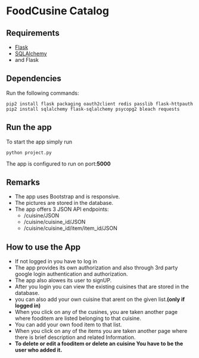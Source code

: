 # FoodCusine Catalog #

## Requirements ##

- [Flask](http://flask.pocoo.org)
- [SQLAlchemy](http://www.sqlalchemy.org)
- and Flask

## Dependencies ##
Run the following commands:

    pip2 install flask packaging oauth2client redis passlib flask-httpauth
    pip2 install sqlalchemy flask-sqlalchemy psycopg2 bleach requests


## Run the app ##

To start the app simply run

	python project.py

The app is configured to run on port:**5000**

## Remarks ##
- The app uses Bootstrap and is responsive.
- The pictures are stored in the database.
- The app offers 3 JSON API endpoints:
	-  /cuisine/JSON
	-  /cuisine/cuisine_id/JSON
    -  /cuisine/cuisine_id/item/item_id/JSON


## How to use the App ##

- If not logged in you have to log in
- The app provides its own authorization and also through 3rd party google login authentication and authorization.
- The app also alowes its user to signUP.
- After you login you can view the existing cuisines that are stored in the database.
- you can also add your own cuisine that arent on the given list.**(only if logged in)**
- When you click on any of the cusines, you are taken another page where fooditem are listed belonging to that cuisine.
- You can add your own food item to that list.
- When you click on any of the items you are taken another page where there is brief description and related Information.
- **To delete or edit a fooditem or delete an cuisine You have to be the user who added it.**
